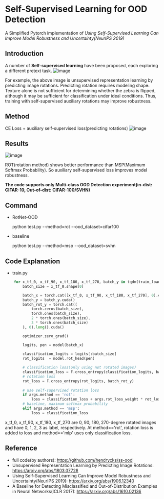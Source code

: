 # Self-Supervised Learning for OOD Detection

A Simplified Pytorch implementation of *Using Self-Supervised Learning Can Improve Model Robustness and Uncertainty(NeurIPS 2019)*

## Introduction
A number of **Self-supervised learning** have been proposed, each exploring a different pretext task. 
![image](https://user-images.githubusercontent.com/37788686/98618879-6807f680-2345-11eb-8a9a-39842d581add.png)

For example, the above image is unsupervised representation learning by predicting image rotations. Predicting rotation requires modeling shape. Texture alone is not sufficient for determining whether the zebra is flipped, although it may be sufficient for classification under ideal conditions. Thus, training with self-supervised auxiliary rotations may improve robustness.

## Method
CE Loss + auxiliary self-supervised loss(predicting rotations)
![image](https://user-images.githubusercontent.com/37788686/98619112-e6fd2f00-2345-11eb-8fed-05b653d0218a.png)

## Results
![image](https://user-images.githubusercontent.com/37788686/98619356-6a1e8500-2346-11eb-9190-53e7ce039329.png)

ROT(rotation method) shows better performance than MSP(Maximum Softmax Probability). So auxiliary self-supervised loss improves model robustness.

**The code supports only Multi-class OOD Detection experiment(in-dist: CIFAR-10, Out-of-dist: CIFAR-100/SVHN)** 


## Command 
  - RotNet-OOD
  
    python test.py --method=rot --ood_dataset=cifar100
  
  - baseline
  
    python test.py --method=msp --ood_dataset=svhn

## Code Explanation
* train.py
```python
    for x_tf_0, x_tf_90, x_tf_180, x_tf_270, batch_y in tqdm(train_loader):  
        batch_size = x_tf_0.shape[0]

        batch_x = torch.cat([x_tf_0, x_tf_90, x_tf_180, x_tf_270], 0).cuda()    # batch_x: [bs*4, 3, 32, 32]
        batch_y = batch_y.cuda()                                                # batch_y: [bs]        
        batch_rot_y = torch.cat((                                               # batch_rot_y: [bs*4]
            torch.zeros(batch_size),
            torch.ones(batch_size),
            2 * torch.ones(batch_size),
            3 * torch.ones(batch_size)
        ), 0).long().cuda()

        optimizer.zero_grad()

        logits, pen = model(batch_x)
        
        classification_logits = logits[:batch_size]
        rot_logits  = model.rot_head(pen)

        # classification loss(only using not rotated images)
        classification_loss = F.cross_entropy(classification_logits, batch_y)
        # rotation loss
        rot_loss = F.cross_entropy(rot_logits, batch_rot_y)  
        
        # use self-supervised rotation loss 
        if args.method == 'rot':
            loss = classification_loss + args.rot_loss_weight * rot_loss 
        # baseline, maximum softmax probability
        elif args.method == 'msp':
            loss = classification_loss
```
x_tf_0, x_tf_90, x_tf_180, x_tf_270 are 0, 90, 180, 270-degree rotated images and have 0, 1, 2, 3 as label, respectively. At method=='rot', rotation loss is added to loss and method=='mlp' uses only classification loss. 

## Reference
  - full code(by authors): https://github.com/hendrycks/ss-ood
  - Unsupervised Representation Learning by Predicting Image Rotations: https://arxiv.org/abs/1803.07728
  - Using Self-Supervised Learning Can Improve Model Robustness and Uncertainty(NeurIPS 2019): https://arxiv.org/abs/1906.12340
  - A Baseline for Detecting Misclassified and Out-of-Distribution Examples in Neural Networks(ICLR 2017): https://arxiv.org/abs/1610.02136

